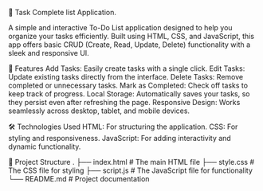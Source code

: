 📝 Task Complete list Application.

A simple and interactive To-Do List application designed to help you organize your tasks efficiently. Built using HTML, CSS, and JavaScript, this app offers basic CRUD (Create, Read, Update, Delete) functionality with a sleek and responsive UI.


🚀 Features
Add Tasks: Easily create tasks with a single click.
Edit Tasks: Update existing tasks directly from the interface.
Delete Tasks: Remove completed or unnecessary tasks.
Mark as Completed: Check off tasks to keep track of progress.
Local Storage: Automatically saves your tasks, so they persist even after refreshing the page.
Responsive Design: Works seamlessly across desktop, tablet, and mobile devices.


🛠️ Technologies Used
HTML: For structuring the application.
CSS: For styling and responsiveness.
JavaScript: For adding interactivity and dynamic functionality.

📂 Project Structure
.
├── index.html        # The main HTML file
├── style.css         # The CSS file for styling
├── script.js         # The JavaScript file for functionality
└── README.md         # Project documentation

